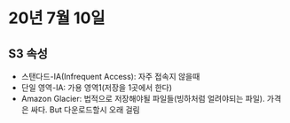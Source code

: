 # 20년 7월 10일

## S3 속성
+ 스탠다드-IA(Infrequent Access): 자주 접속지 않을때
+ 단일 영역-IA: 가용 영역1(저장을 1곳에서 한다)
+ Amazon Glacier: 법적으로 저장해야될 파일들(빙하처럼 얼려야되는 파일). 가격은 싸다. But 다운로드할시 오래 걸림

